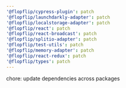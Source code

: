 ```yaml
---
'@flopflip/cypress-plugin': patch
'@flopflip/launchdarkly-adapter': patch
'@flopflip/localstorage-adapter': patch
'@flopflip/react': patch
'@flopflip/react-broadcast': patch
'@flopflip/splitio-adapter': patch
'@flopflip/test-utils': patch
'@flopflip/memory-adapter': patch
'@flopflip/react-redux': patch
'@flopflip/types': patch
---
```


chore: update dependencies across packages
